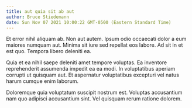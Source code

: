 ```yaml
---
title: aut quia sit ab aut
author: Bruce Stiedemann
date: Sun Nov 07 2021 10:00:22 GMT-0500 (Eastern Standard Time)
---
```

Et error nihil aliquam ab. Non aut autem. Ipsum odio occaecati dolor a eum maiores numquam aut. Minima sit iure sed repellat eos labore. Ad sit in et est quo. Tempora libero deleniti ea.

 Quia et ea nihil saepe deleniti amet tempore voluptas. Ea inventore reprehenderit assumenda impedit ea ea modi. In voluptatibus aperiam corrupti ut quisquam aut. Et aspernatur voluptatibus excepturi vel natus harum cumque enim laborum.

 Doloremque quia voluptatum suscipit nostrum est. Voluptas accusantium nam quo adipisci accusantium sint. Vel quisquam rerum ratione dolorem.